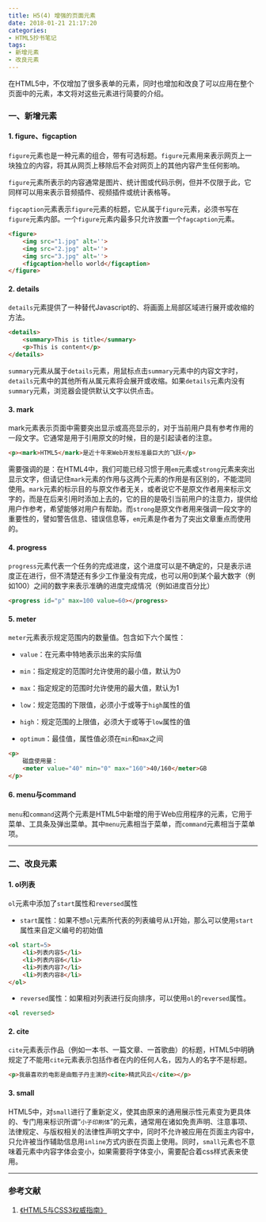 ```yaml
---
title: H5(4) 增强的页面元素
date: 2018-01-21 21:17:20
categories:
- HTML5抄书笔记
tags:
- 新增元素
- 改良元素
---
```


在HTML5中，不仅增加了很多表单的元素，同时也增加和改良了可以应用在整个页面中的元素，本文将对这些元素进行简要的介绍。

<!-- More -->

### 一、新增元素

#### 1. figure、figcaption

`figure`元素也是一种元素的组合，带有可选标题。`figure`元素用来表示网页上一块独立的内容，将其从网页上移除后不会对网页上的其他内容产生任何影响。

`figure`元素所表示的内容通常是图片、统计图或代码示例，但并不仅限于此，它同样可以用来表示音频插件、视频插件或统计表格等。

`figcaption`元素表示`figure`元素的标题，它从属于`figure`元素，必须书写在`figure`元素内部。一个`figure`元素内最多只允许放置一个`fagcaption`元素。

```html
<figure>
    <img src="1.jpg" alt=''>
    <img src="2.jpg" alt=''>
    <img src="3.jpg" alt=''>
    <figcaption>hello world</figcaption>
</figure>
```

#### 2. details

`details`元素提供了一种替代Javascript的、将画面上局部区域进行展开或收缩的方法。

```html
<details>
    <summary>This is title</summary>
    <p>This is content</p>
</details>
```

`summary`元素从属于`details`元素，用鼠标点击`summary`元素中的内容文字时，`details`元素中的其他所有从属元素将会展开或收缩。如果`details`元素内没有`summary`元素，浏览器会提供默认文字以供点击。

#### 3. mark

mark元素表示页面中需要突出显示或高亮显示的，对于当前用户具有参考作用的一段文字。它通常是用于引用原文的时候，目的是引起读者的注意。

```html
<p><mark>HTML5</mark>是近十年来Web开发标准最巨大的飞跃</p>
```

需要强调的是：在HTML4中，我们可能已经习惯于用`em`元素或`strong`元素来突出显示文字，但请记住`mark`元素的作用与这两个元素的作用是有区别的，不能混同使用。`mark`元素的标示目的与原文作者无关，或者说它不是原文作者用来标示文字的，而是在后来引用时添加上去的，它的目的是吸引当前用户的注意力，提供给用户作参考，希望能够对用户有帮助。而`strong`是原文作者用来强调一段文字的重要性的，譬如警告信息、错误信息等，`em`元素是作者为了突出文章重点而使用的。

#### 4. progress

`progress`元素代表一个任务的完成进度，这个进度可以是不确定的，只是表示进度正在进行，但不清楚还有多少工作量没有完成，也可以用0到某个最大数字（例如100）之间的数字来表示准确的进度完成情况（例如进度百分比）

```html
<progress id="p" max=100 value=60></progress>
```

#### 5. meter

`meter`元素表示规定范围内的数量值。包含如下六个属性：

* `value`：在元素中特地表示出来的实际值

* `min`：指定规定的范围时允许使用的最小值，默认为0

* `max`：指定规定的范围时允许使用的最大值，默认为1

* `low`：规定范围的下限值，必须小于或等于`high`属性的值

* `high`：规定范围的上限值，必须大于或等于`low`属性的值

* `optimum`：最佳值，属性值必须在`min`和`max`之间

```html
<p>
    磁盘使用量：
    <meter value="40" min="0" max="160">40/160</meter>GB
</p>
```

#### 6. menu与command

`menu`和`command`这两个元素是HTML5中新增的用于Web应用程序的元素，它用于菜单、工具条及弹出菜单。其中`menu`元素相当于菜单，而`command`元素相当于菜单项。

---

### 二、改良元素

#### 1. ol列表

`ol`元素中添加了`start`属性和`reversed`属性

* `start`属性：如果不想`ol`元素所代表的列表编号从`1`开始，那么可以使用`start`属性来自定义编号的初始值

```html
<ol start=5>
    <li>列表内容5</li>
    <li>列表内容6</li>
    <li>列表内容7</li>
    <li>列表内容8</li>
</ol>
```

* `reversed`属性：如果相对列表进行反向排序，可以使用`ol`的`reversed`属性。

```html
<ol reversed>
```

#### 2. cite

`cite`元素表示作品（例如一本书、一篇文章、一首歌曲）的标题，HTML5中明确规定了不能用`cite`元素表示包括作者在内的任何人名，因为人的名字不是标题。

```html
<p>我最喜欢的电影是由甄子丹主演的<cite>精武风云</cite></p>
```

#### 3. small

HTML5中，对`small`进行了重新定义，使其由原来的通用展示性元素变为更具体的、专门用来标识所谓“`小子印刷体`”的元素，通常用在诸如免责声明、注意事项、法律规定、与版权相关的法律性声明文字中，同时不允许被应用在页面主内容中，只允许被当作辅助信息用`inline`方式内嵌在页面上使用。同时，`small`元素也不意味着元素中内容字体会变小，如果需要将字体变小，需要配合着css样式表来使用。

---

### 参考文献

1. [《HTML5与CSS3权威指南》]()